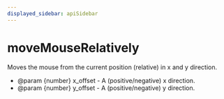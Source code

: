 ```yaml
---
displayed_sidebar: apiSidebar
---
```

# moveMouseRelatively

Moves the mouse from the current position (relative) in x and y direction.

   * @param {number} x_offset - A (positive/negative) x direction.
   * @param {number} y_offset - A (positive/negative) y direction.
